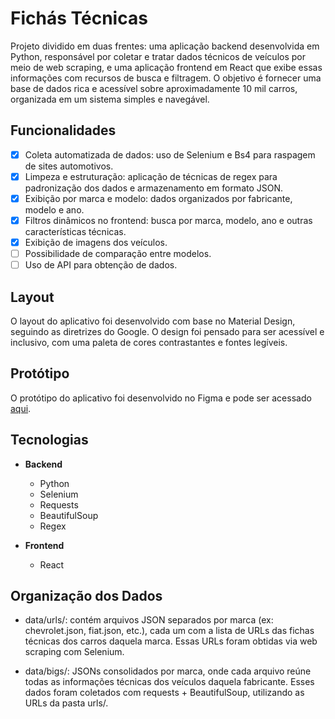 # Fichás Técnicas

Projeto dividido em duas frentes: uma aplicação backend desenvolvida em Python, responsável por coletar e tratar dados técnicos de veículos por meio de web scraping, e uma aplicação frontend em React que exibe essas informações com recursos de busca e filtragem. O objetivo é fornecer uma base de dados rica e acessível sobre aproximadamente 10 mil carros, organizada em um sistema simples e navegável.

## Funcionalidades
- [x] Coleta automatizada de dados: uso de Selenium e Bs4 para raspagem de sites automotivos.
- [x]  Limpeza e estruturação: aplicação de técnicas de regex para padronização dos dados e armazenamento em formato JSON.
- [x]  Exibição por marca e modelo: dados organizados por fabricante, modelo e ano.
- [x] Filtros dinâmicos no frontend: busca por marca, modelo, ano e outras características técnicas.
- [x] Exibição de imagens dos veículos.
- [ ] Possibilidade de comparação entre modelos.
- [ ] Uso de API para obtenção de dados.

## Layout
O layout do aplicativo foi desenvolvido com base no Material Design, seguindo as diretrizes do Google. O design foi pensado para ser acessível e inclusivo, com uma paleta de cores contrastantes e fontes legíveis.

## Protótipo
O protótipo do aplicativo foi desenvolvido no Figma e pode ser acessado [aqui](https://www.figma.com/design/doDYkngAHltqjDwAO5ik72/Prot%C3%B3tipo-Final).

## Tecnologias
- **Backend**
  - Python
  - Selenium
  - Requests
  - BeautifulSoup
  - Regex

- **Frontend**
  - React

## Organização dos Dados

- data/urls/: contém arquivos JSON separados por marca (ex: chevrolet.json, fiat.json, etc.), cada um com a lista de URLs das fichas técnicas dos carros daquela marca. Essas URLs foram obtidas via web scraping com Selenium.

- data/bigs/: JSONs consolidados por marca, onde cada arquivo reúne todas as informações técnicas dos veículos daquela fabricante. Esses dados foram coletados com requests + BeautifulSoup, utilizando as URLs da pasta urls/.

